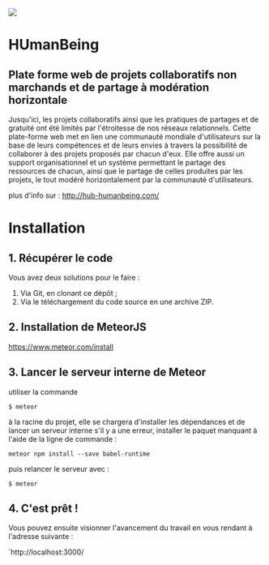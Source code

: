 ![](http://img15.hostingpics.net/pics/421242aquarelleHUBV1.gif)

HUmanBeing
==========

## Plate forme web de projets collaboratifs non marchands et de partage à modération horizontale

Jusqu'ici, les projets collaboratifs ainsi que les pratiques de partages et de gratuité ont été limités par l'étroitesse de nos réseaux relationnels. Cette plate-forme web met en lien une communauté mondiale d'utilisateurs sur la base de leurs compétences et de leurs envies à travers la possibilité de collaborer à des projets proposés par chacun d'eux. Elle offre aussi un support organisationnel et un système permettant le partage des ressources de chacun, ainsi que le partage de celles produites par les projets, le tout modéré horizontalement par la communauté d'utilisateurs.

plus d'info sur : http://hub-humanbeing.com/
# Installation
## 1. Récupérer le code
Vous avez deux solutions pour le faire :

1. Via Git, en clonant ce dépôt ;
2. Via le téléchargement du code source en une archive ZIP.

## 2. Installation de MeteorJS
   https://www.meteor.com/install
   
## 3. Lancer le serveur interne de Meteor
   utiliser la commande
   
    $ meteor
    
à la racine du projet, elle se chargera d'installer les dépendances et de lancer un serveur interne
s'il y a une erreur, installer le paquet manquant à l'aide de la ligne de commande  :

    meteor npm install --save babel-runtime
    
puis relancer le serveur avec :

    $ meteor
## 4. C'est prêt !

Vous pouvez ensuite visionner l'avancement du travail en vous rendant à l'adresse suivante :
        
 `http://localhost:3000/
   
   
